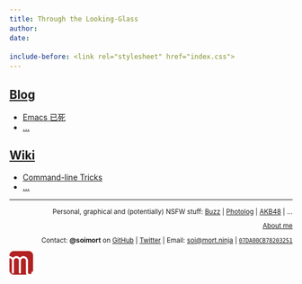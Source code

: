 ```yaml
---
title: Through the Looking-Glass
author:
date:

include-before: <link rel="stylesheet" href="index.css">
---
```


## [Blog](https://blog.soimort.org/)

* [<i class="fa fa-star-o" aria-hidden="true"></i>
Emacs 已死](https://blog.soimort.org/posts/emacs-is-dead)
* [...](https://blog.soimort.org/)

## [Wiki](https://wiki.soimort.org/)

* [<i class="fa fa-cube" aria-hidden="true"></i>
Command-line Tricks](https://wiki.soimort.org/unix/cli/)
* [...](https://wiki.soimort.org/)

***

<div style="text-align:right">
<small>

Personal, graphical and (potentially) NSFW stuff:
[<i class="fa fa-comments" aria-hidden="true"></i>
Buzz](https://buzz.soimort.org/)
| [<i class="fa fa-tumblr-square" aria-hidden="true"></i>
Photolog](http://log.soimort.org/)
| [<i class="fa fa-tumblr-square" aria-hidden="true"></i>
AKB48](http://microblog.soimort.org/)
| ...

[<i class="fa fa-user" aria-hidden="true"></i>
About me](/about)

Contact: **@soimort** on
<a title="GitHub" href="https://github.com/soimort" rel="nofollow">
<i class="fa fa-github" aria-hidden="true"></i> GitHub</a>
| <a title="Twitter" href="https://twitter.com/soimort" rel="nofollow">
<i class="fa fa-twitter" aria-hidden="true"></i> Twitter</a>
| Email: <soi@mort.ninja>
| [<i class="fa fa-key" aria-hidden="true"></i>
`07DA00CB78203251`](https://keybase.io/soimort/key.asc)

</small>
</div>

<aside id="soimort-links">
<a title="Feed" href="https://www.soimort.org/atom.xml">
<i class="fa fa-rss-square" aria-hidden="true"></i></a>
<a title="GitHub" href="https://github.com/soimort" rel="nofollow">
<i class="fa fa-github-square" aria-hidden="true"></i></a>
<a title="Home" href="https://www.soimort.org/" id="soimort">
<img src="/favicon.png" width="42px"></a>
<a title="Twitter" href="https://twitter.com/soimort" rel="nofollow">
<i class="fa fa-twitter-square" aria-hidden="true"></i></a>
<a title="Email" href="#" onclick="window.open(atob('bWFpbHRvOg==') +
'soi' + atob('QA==') + 'mort.ninja')">
<i class="fa fa-envelope-square" aria-hidden="true"></i></a>
</aside>
